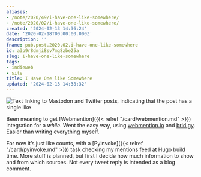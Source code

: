 ```yaml
---
aliases:
- /note/2020/49/i-have-one-like-somewhere/
- /note/2020/02/i-have-one-like-somewhere/
created: '2024-02-13 14:36:24'
date: '2020-02-18T00:00:00.000Z'
description: ''
fname: pub.post.2020.02.i-have-one-like-somewhere
id: a3p9r8dmji8sv7mg8zbe25a
slug: i-have-one-like-somewhere
tags:
- indieweb
- site
title: I Have One like Somewhere
updated: '2024-02-13 14:38:32'
---
```


![Text linking to Mastodon and Twitter posts, indicating that the post has a single like](assets/img/2020/cover-2020-02-18.png "as of build time, anyways")

Been meaning to get [Webmention]({{< relref "/card/webmention.md" >}}) integration for a *while*. Went the easy way, using [webmention.io](https://webmention.io) and [brid.gy](https://brid.gy). Easier than writing everything myself.

For now it’s just like counts, with a [Pyinvoke]({{< relref "/card/pyinvoke.md" >}}) task checking my mentions feed at Hugo build time. More stuff is planned, but first I decide how much information to show and from which sources. Not every tweet reply is intended as a blog comment.